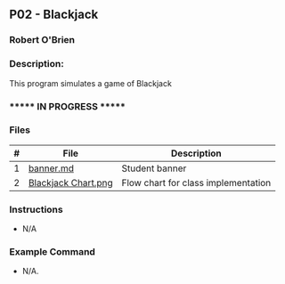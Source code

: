 ## P02 - Blackjack 
### Robert O'Brien
### Description:                                 

This program simulates a game of Blackjack 

### ***** IN PROGRESS *****

### Files

|   #   | File                                                                                                                         | Description                             |
| :---: | -----------------------------------------------------------------------------------------------------------------------------| --------------------------------------- |
|   1   | [banner.md](https://github.com/Robert-OBrien1/2143-OOP-OBrien/blob/master/Assignments/P02/Banner.md)                         | Student banner                          |
|   2   | [Blackjack Chart.png](https://github.com/Robert-OBrien1/2143-OOP-OBrien/blob/master/Assignments/P02/Blackjack%20Chart.png)   | Flow chart for class implementation     |


### Instructions
- N/A

### Example Command

- N/A.
